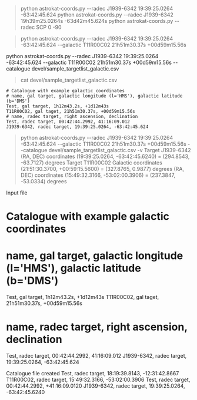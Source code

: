 

> python astrokat-coords.py --radec J1939-6342 19:39:25.0264 -63:42:45.624
> python astrokat-coords.py --radec J1939-6342 19h39m25.0264s -63d42m45.624s
> python astrokat-coords.py --radec SCP 0 -90

> python astrokat-coords.py --radec J1939-6342 19:39:25.0264 -63:42:45.624 --galactic T11R00C02 21h51m30.37s +00d59m15.56s


python astrokat-coords.py --radec J1939-6342 19:39:25.0264 -63:42:45.624 --galactic T11R00C02 21h51m30.37s +00d59m15.56s --catalogue devel/sample_targetlist_galactic.csv

> cat devel/sample_targetlist_galactic.csv
```
# Catalogue with example galactic coordinates
# name, gal target, galactic longitude (l='HMS'), galactic latitude (b='DMS')
Test, gal target, 1h12m43.2s, +1d12m43s
T11R00C02, gal taget, 21h51m30.37s, +00d59m15.56s
# name, radec target, right ascension, declination
Test, radec target, 00:42:44.2992, 41:16:09.012
J1939-6342, radec target, 19:39:25.0264, -63:42:45.624
```



> python astrokat-coords.py --radec J1939-6342 19:39:25.0264 -63:42:45.624 --galactic T11R00C02 21h51m30.37s +00d59m15.56s --catalogue devel/sample_targetlist_galactic.csv -v
Target J1939-6342
(RA, DEC) coordinates
	(19:39:25.0264, -63:42:45.6240) = (294.8543, -63.7127) degrees
Target T11R00C02
Galactic coordinates
	(21:51:30.3700, +00:59:15.5600) = (327.8765, 0.9877) degrees
(RA, DEC) coordinates
	(15:49:32.3166, -53:02:00.3906) = (237.3847, -53.0334) degrees

Input file
# Catalogue with example galactic coordinates
# name, gal target, galactic longitude (l='HMS'), galactic latitude (b='DMS')
Test, gal target, 1h12m43.2s, +1d12m43s
T11R00C02, gal taget, 21h51m30.37s, +00d59m15.56s
# name, radec target, right ascension, declination
Test, radec target, 00:42:44.2992, 41:16:09.012
J1939-6342, radec target, 19:39:25.0264, -63:42:45.624

Catalogue file created
Test, radec target, 18:19:39.8143, -12:31:42.8667
T11R00C02, radec target, 15:49:32.3166, -53:02:00.3906
Test, radec target, 00:42:44.2992, +41:16:09.0120
J1939-6342, radec target, 19:39:25.0264, -63:42:45.6240
